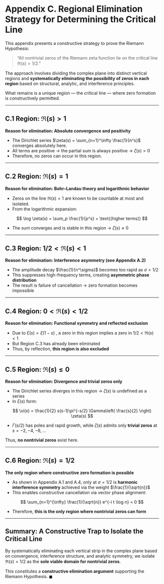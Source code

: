 # Appendix C. Regional Elimination Strategy for Determining the Critical Line

This appendix presents a constructive strategy to prove the Riemann Hypothesis:

> “All nontrivial zeros of the Riemann zeta function lie on the critical line $\Re(s) = 1/2$.”

The approach involves dividing the complex plane into distinct vertical regions
and **systematically eliminating the possibility of zeros in each region**
based on structural, analytic, and interference principles.

What remains is a unique region — the critical line — where zero formation is constructively permitted.

---

## C.1 Region: $\Re(s) > 1$

**Reason for elimination: Absolute convergence and positivity**

- The Dirichlet series $\zeta(s) = \sum_{n=1}^\infty \frac{1}{n^s}$ converges absolutely here.
- All terms are positive → the partial sum is always positive → $\zeta(s) > 0$
- Therefore, no zeros can occur in this region.

---

## C.2 Region: $\Re(s) = 1$

**Reason for elimination: Bohr–Landau theory and logarithmic behavior**

- Zeros on the line $\Re(s) = 1$ are known to be countable at most and isolated.
- From the logarithmic expansion:

$$
\log \zeta(s) = \sum_p \frac{1}{p^s} + \text{(higher terms)}
$$

- The sum converges and is stable in this region → $\zeta(s) \ne 0$

---

## C.3 Region: $1/2 < \Re(s) < 1$

**Reason for elimination: Interference asymmetry (see Appendix A.2)**

- The amplitude decay $\frac{1}{n^\sigma}$ becomes too rapid as $\sigma > 1/2$
- This suppresses high-frequency terms, creating **asymmetric phase distribution**
- The result is failure of cancellation → zero formation becomes impossible

---

## C.4 Region: $0 < \Re(s) < 1/2$

**Reason for elimination: Functional symmetry and reflected exclusion**

- Due to $\xi(s) = \xi(1 - s)$ , a zero in this region implies a zero in $1/2 < \Re(s) < 1$
- But Region C.3 has already been eliminated
- Thus, by reflection, **this region is also excluded**

---

## C.5 Region: $\Re(s) \leq 0$

**Reason for elimination: Divergence and trivial zeros only**

- The Dirichlet series diverges in this region → $\zeta(s)$ is undefined as a series
- In $\xi(s)$ form:

$$
\xi(s) = \frac{1}{2} s(s-1)\pi^{-s/2} \Gamma\left( \frac{s}{2} \right) \zeta(s)
$$

- $\Gamma(s/2)$ has poles and rapid growth, while $\zeta(s)$ admits only **trivial zeros** at $s = -2, -4, -6, \dots$

Thus, **no nontrivial zeros** exist here.

---

## C.6 Region: $\Re(s) = 1/2$

**The only region where constructive zero formation is possible**

- As shown in Appendix A.1 and A.4, only at $\sigma = 1/2$ is
  **harmonic interference symmetry** achieved via the weight $\frac{1}{\sqrt{n}}$
- This enables constructive cancellation via vector phase alignment:

$$
\sum_{n=1}^{\infty} \frac{1}{\sqrt{n}} e^{-i t \log n} = 0
$$

- Therefore, **this is the only region where nontrivial zeros can form**

---

## Summary: A Constructive Trap to Isolate the Critical Line

By systematically eliminating each vertical strip in the complex plane
based on convergence, interference structure, and analytic symmetry,
we isolate $\Re(s) = 1/2$ as the **sole viable domain for nontrivial zeros**.

This constitutes a **constructive elimination argument** supporting the Riemann Hypothesis. $\blacksquare$
